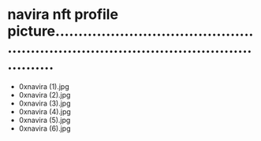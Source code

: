 # navira nft profile picture..........................................................................................................
- 0xnavira (1).jpg
- 0xnavira (2).jpg
- 0xnavira (3).jpg
- 0xnavira (4).jpg
- 0xnavira (5).jpg
- 0xnavira (6).jpg
